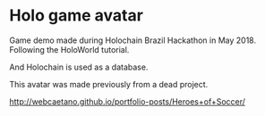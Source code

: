# Holo game avatar

Game demo made during Holochain Brazil Hackathon in May 2018.
Following the HoloWorld tutorial.

And Holochain is used as a database.

This avatar was made previously from a dead project.

http://webcaetano.github.io/portfolio-posts/Heroes+of+Soccer/
